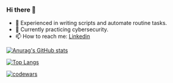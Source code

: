 ### Hi there 👋

* 🔭 Experienced in writing scripts and automate routine tasks.
* 🌱 Currently practicing cybersecurity.
* 📫 How to reach me: [Linkedin](https://www.linkedin.com/in/anamentus/)

[![Anurag's GitHub stats](https://github-readme-stats.vercel.app/api?username=teora13&hide=stars,contribs&show_icons=true&theme=aura_dark&include_all_commits=true)](https://github.com/anuraghazra/github-readme-stats)

[![Top Langs](https://github-readme-stats.vercel.app/api/top-langs/?username=teora13&layout=compact&theme=aura_dark)](https://github.com/anuraghazra/github-readme-stats)

[![codewars](https://www.codewars.com/users/teora13/badges/small)](https://www.codewars.com/users/teora13)   
